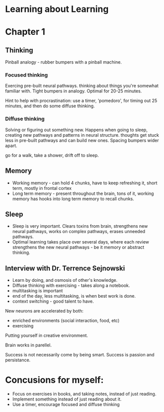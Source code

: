 # Learning about Learning

# Chapter 1
## Thinking
Pinball analogy - rubber bumpers with a pinball machine.

### Focused thinking
Exercing pre-built neural pathways. thinking about things you're somewhat familiar with. Tight bumpers in analogy. Optimal for 20-25 minutes. 

Hint to help with procrastination: use a timer, 'pomedoro', for timing out 25 minutes, and then do some diffuse thinking. 

### Diffuse thinking
Solving or figuring out something new. Happens when going to sleep, creating new pathways and patterns in neural structure. thoughts get stuck less in pre-built pathways and can build new ones. Spacing bumpers wider apart.

go for a walk, take a shower, drift off to sleep.

## Memory
 * Working memory - can hold 4 chunks, have to keep refreshing it, short term, mostly in frontal cortex
 * Long term memory - present throughout the brain, tons of it, working memory has hooks into long term memory to recall chunks.

## Sleep
 * Sleep is very important. Clears toxins from brain, strengthens new neural pathways, works on complex pathways, erases unneeded pathways.
 * Optimal learning takes place over several days, where each review strengthens the new neural pathways - be it memory or abstract thinking.


## Interview with Dr. Terrence Sejnowski
 * Learn by doing, and osmosis of other's knowledge.
 * Diffuse thinking with exercising - takes along a notebook.
 * multitasking is important
 * end of the day, less multitasking, is when best work is done.
 * context switching - good talent to have.

New neurons are accelerated by both:
 * enriched environments (social interaction, food, etc)
 * exercising

Putting yourself in creative environment.

Brain works in parellel.

Success is not necessarily come by being smart. Success is passion and persistance.

# Concusions for myself:
 * Focus on exercises in books, and taking notes, instead of just reading.
 * Implement something instead of just reading about it.
 * Use a timer, encourage focused and diffuse thinking
